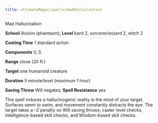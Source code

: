 ```yaml
---
title: ultimateMagic/spells/madHallucination
---
```

Mad Hallucination

**School** illusion (phantasm); **Level** bard 2, sorcerer/wizard 2, witch 2

**Casting Time** 1 standard action

**Components** V, S

**Range** close (20 ft.)

**Target** one humanoid creature

**Duration** 5 minute/level (maximum 1 hour)

**Saving Throw** Will negates; **Spell Resistance** yes

This spell induces a hallucinogenic reality in the mind of your target. Surfaces seem to swim, and movement constantly distracts the eye. The target takes a –2 penalty on Will saving throws, caster level checks, Intelligence-based skill checks, and Wisdom-based skill checks.

